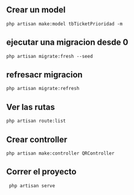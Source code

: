 ## Crear un model
    php artisan make:model tbTicketPrioridad -m

## ejecutar una migracion desde 0
    php artisan migrate:fresh --seed  

## refresacr migracion 
    php artisan migrate:refresh

## Ver las rutas
    php artisan route:list
    
## Crear controller
    php artisan make:controller QRController 

## Correr el proyecto
     php artisan serve  